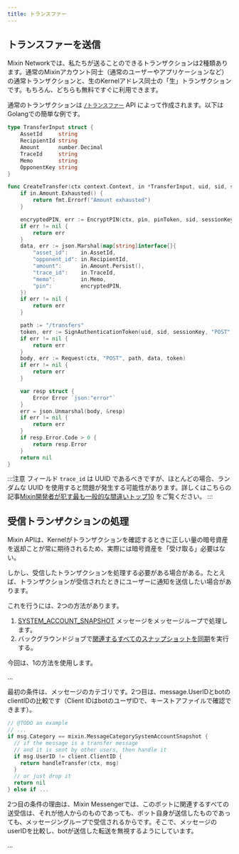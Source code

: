 ```yaml
---
title: トランスファー
---
```



## トランスファーを送信

Mixin Networkでは、私たちが送ることのできるトランザクションは2種類あります。通常のMixinアカウント同士（通常のユーザーやアプリケーションなど）の通常トランザクションと、生のKernelアドレス同士の「生」トランザクションです。もちろん、どちらも無料ですぐに利用できます。

通常のトランザクションは [`/トランスファー`](/docs/api/transfer/transfer) API によって作成されます。以下はGolangでの簡単な例です。

```go
type TransferInput struct {
	AssetId     string
	RecipientId string
	Amount      number.Decimal
	TraceId     string
	Memo        string
	OpponentKey string
}

func CreateTransfer(ctx context.Context, in *TransferInput, uid, sid, sessionKey, pin, pinToken string) error {
	if in.Amount.Exhausted() {
		return fmt.Errorf("Amount exhausted")
	}

	encryptedPIN, err := EncryptPIN(ctx, pin, pinToken, sid, sessionKey, uint64(time.Now().UnixNano()))
	if err != nil {
		return err
	}
	data, err := json.Marshal(map[string]interface{}{
		"asset_id":    in.AssetId,
		"opponent_id": in.RecipientId,
		"amount":      in.Amount.Persist(),
		"trace_id":    in.TraceId,
		"memo":        in.Memo,
		"pin":         encryptedPIN,
	})
	if err != nil {
		return err
	}

	path := "/transfers"
	token, err := SignAuthenticationToken(uid, sid, sessionKey, "POST", path, string(data))
	if err != nil {
		return err
	}
	body, err := Request(ctx, "POST", path, data, token)
	if err != nil {
		return err
	}

	var resp struct {
		Error Error `json:"error"`
	}
	err = json.Unmarshal(body, &resp)
	if err != nil {
		return err
	}
	if resp.Error.Code > 0 {
		return resp.Error
	}
	return nil
}
```

:::注意
フィールド `trace_id` は UUID であるべきですが、ほとんどの場合、ランダムな UUID を使用すると問題が発生する可能性があります。詳しくはこちらの記事[Mixin開発者が犯す最も一般的な間違いトップ10](https://gitpress.io/@lyric/top-10-most-common-mistakes-that-mixin-developers-make) をご覧ください。
:::


## 受信トランザクションの処理

Mixin APIは、Kernelがトランザクションを確認するときに正しい量の暗号資産を返却ことが常に期待されるため、実際には暗号資産を「受け取る」必要はない。

しかし、受信したトランザクションを処理する必要がある場合がある。たとえば、トランザクションが受信されたときにユーザーに通知を送信したい場合があります。

これを行うには、2つの方法があります。

1.  [SYSTEM_ACCOUNT_SNAPSHOT](/docs/api/messages/category#transfers) メッセージをメッセージループで処理します。
2. バックグラウンドジョブで[関連するすべてのスナップショットを同期](../guide/sync-snapshots)を実行する。

今回は、1の方法を使用します。

<!-- @TODO -->
...

最初の条件は、メッセージのカテゴリです。2つ目は、message.UserIDとbotのclientIDの比較です（Client IDはbotのユーザIDで、キーストアファイルで確認できます）。

```go
// @TODO an example
// ...
if msg.Category == mixin.MessageCategorySystemAccountSnapshot {
  // if the message is a transfer message
  // and it is sent by other users, then handle it
  if msg.UserID != client.ClientID {
    return handleTransfer(ctx, msg)
  }
  // or just drop it
  return nil
} else if ...
```

2つ目の条件の理由は、Mixin Messengerでは、このボットに関連するすべての送受信は、それが他人からのものであっても、ボット自身が送信したものであっても、メッセージングループで受信されるからです。そこで、メッセージのuserIDを比較し、botが送信した転送を無視するようにしています。

<!-- @TODO -->
...

